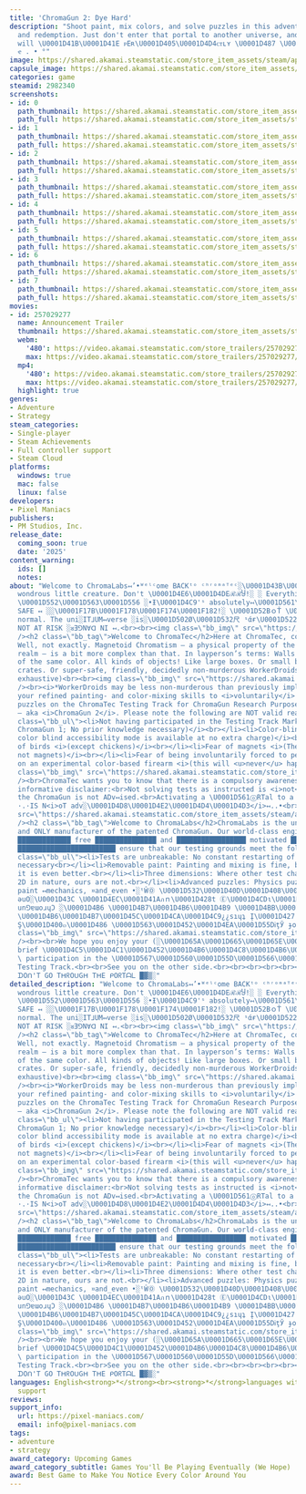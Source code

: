 ```yaml
---
title: 'ChromaGun 2: Dye Hard'
description: "Shoot paint, mix colors, and solve puzzles in this adventure about friendship
  and redemption. Just don't enter that portal to another universe, and ᴇᴠᴇʀʏTʜɪɴɢ
  will \U0001D41B\U0001D41E ᴘEʀ\U0001D405\U0001D4D4ᴄᴛʟʏ \U0001D487 \U0001D526 \U0001D4C3
  ҽ . • °"
image: https://shared.akamai.steamstatic.com/store_item_assets/steam/apps/2982340/header.jpg?t=1726486808
capsule_image: https://shared.akamai.steamstatic.com/store_item_assets/steam/apps/2982340/capsule_231x87.jpg?t=1726486808
categories: game
steamid: 2982340
screenshots:
- id: 0
  path_thumbnail: https://shared.akamai.steamstatic.com/store_item_assets/steam/apps/2982340/ss_65b91423762302e1eb8afe1a6020acd094365b00.600x338.jpg?t=1726486808
  path_full: https://shared.akamai.steamstatic.com/store_item_assets/steam/apps/2982340/ss_65b91423762302e1eb8afe1a6020acd094365b00.1920x1080.jpg?t=1726486808
- id: 1
  path_thumbnail: https://shared.akamai.steamstatic.com/store_item_assets/steam/apps/2982340/ss_ec34ae6b494775dd66c0639dfaf2f84c80732268.600x338.jpg?t=1726486808
  path_full: https://shared.akamai.steamstatic.com/store_item_assets/steam/apps/2982340/ss_ec34ae6b494775dd66c0639dfaf2f84c80732268.1920x1080.jpg?t=1726486808
- id: 2
  path_thumbnail: https://shared.akamai.steamstatic.com/store_item_assets/steam/apps/2982340/ss_ed62654b8d7c8c042b4269af12d9e28e480f7a32.600x338.jpg?t=1726486808
  path_full: https://shared.akamai.steamstatic.com/store_item_assets/steam/apps/2982340/ss_ed62654b8d7c8c042b4269af12d9e28e480f7a32.1920x1080.jpg?t=1726486808
- id: 3
  path_thumbnail: https://shared.akamai.steamstatic.com/store_item_assets/steam/apps/2982340/ss_609807a315ac2eeab244220bb0a7051dae467825.600x338.jpg?t=1726486808
  path_full: https://shared.akamai.steamstatic.com/store_item_assets/steam/apps/2982340/ss_609807a315ac2eeab244220bb0a7051dae467825.1920x1080.jpg?t=1726486808
- id: 4
  path_thumbnail: https://shared.akamai.steamstatic.com/store_item_assets/steam/apps/2982340/ss_e529e9628e2121c6cf1fec0f79f4747d34659f90.600x338.jpg?t=1726486808
  path_full: https://shared.akamai.steamstatic.com/store_item_assets/steam/apps/2982340/ss_e529e9628e2121c6cf1fec0f79f4747d34659f90.1920x1080.jpg?t=1726486808
- id: 5
  path_thumbnail: https://shared.akamai.steamstatic.com/store_item_assets/steam/apps/2982340/ss_57f58434a7f1466355b973e3b39f70feef0980e4.600x338.jpg?t=1726486808
  path_full: https://shared.akamai.steamstatic.com/store_item_assets/steam/apps/2982340/ss_57f58434a7f1466355b973e3b39f70feef0980e4.1920x1080.jpg?t=1726486808
- id: 6
  path_thumbnail: https://shared.akamai.steamstatic.com/store_item_assets/steam/apps/2982340/ss_9fbc3691e681cb75b53e0cbe20fab47550acf6d2.600x338.jpg?t=1726486808
  path_full: https://shared.akamai.steamstatic.com/store_item_assets/steam/apps/2982340/ss_9fbc3691e681cb75b53e0cbe20fab47550acf6d2.1920x1080.jpg?t=1726486808
- id: 7
  path_thumbnail: https://shared.akamai.steamstatic.com/store_item_assets/steam/apps/2982340/ss_832d66b8196f8a7f118ab1d82214f907da5f58b7.600x338.jpg?t=1726486808
  path_full: https://shared.akamai.steamstatic.com/store_item_assets/steam/apps/2982340/ss_832d66b8196f8a7f118ab1d82214f907da5f58b7.1920x1080.jpg?t=1726486808
movies:
- id: 257029277
  name: Announcement Trailer
  thumbnail: https://shared.akamai.steamstatic.com/store_item_assets/steam/apps/257029277/movie.293x165.jpg?t=1717783214
  webm:
    '480': https://video.akamai.steamstatic.com/store_trailers/257029277/movie480_vp9.webm?t=1717783214
    max: https://video.akamai.steamstatic.com/store_trailers/257029277/movie_max_vp9.webm?t=1717783214
  mp4:
    '480': https://video.akamai.steamstatic.com/store_trailers/257029277/movie480.mp4?t=1717783214
    max: https://video.akamai.steamstatic.com/store_trailers/257029277/movie_max.mp4?t=1717783214
  highlight: true
genres:
- Adventure
- Strategy
steam_categories:
- Single-player
- Steam Achievements
- Full controller support
- Steam Cloud
platforms:
  windows: true
  mac: false
  linux: false
developers:
- Pixel Maniacs
publishers:
- PM Studios, Inc.
release_date:
  coming_soon: true
  date: '2025'
content_warning:
  ids: []
  notes:
about: "Welcome to ChromaLabs↤’•ᵂᵉˡᶜome BACKᵗᵒ ᶜʰʳᵒᵐᵃᵀᵉᶜ░\U0001D43B\U0001D45C\U0001D4CC\U0001D4B9\U0001D4CE!░You
  wondrous little creature. Don't \U0001D4E6\U0001D4DEℛℛႸ!░ ░ Everything ↤░↤\\\U0001D550\U0001D560\U0001D566
  \U0001D552\U0001D563\U0001D556 ░•Ɨ\U0001D4C9'ˢ absolutely↤\U0001D561\U0001D556\U0001D563\U0001D557\U0001D556\U0001D554\U0001D565\U0001D55D\U0001D56A•░░░
  SAFE ↤ ░░\U0001F17B\U0001F178\U0001F174\U0001F182!░ \U0001D52BｏŤ \U0001D42CⒶＦε is
  normal. The uni░IT⅃UM↤verse ░is░\U0001D502Ø\U0001D532尺 ˢάғ\U0001D522\U0001D4E3\U0001D418↤
  NOT AT RISK ░ᴚƎ⅁N∀ᗡ NI ↤.<br><br><img class=\"bb_img\" src=\"https://shared.akamai.steamstatic.com/store_item_assets/steam/apps/2982340/extras/01_simplepuzzle.gif?t=1726486808\"
  /><h2 class=\"bb_tag\">Welcome to ChromaTec</h2>Here at ChromaTec, colors are magnets!
  Well, not exactly. Magnetoid Chromatism — a physical property of the pandimensional
  realm — is a bit more complex than that. In layperson’s terms: Walls attract objects
  of the same color. All kinds of objects! Like large boxes. Or small boxes. Or large
  crates. Or super-safe, friendly, decidedly non-murderous WorkerDroids*. (list not
  exhaustive)<br><br><img class=\"bb_img\" src=\"https://shared.akamai.steamstatic.com/store_item_assets/steam/apps/2982340/extras/02_droids.gif?t=1726486808\"
  /><br><i>*WorkerDroids may be less non-murderous than previously implied.</i><br><br>Use
  your refined painting- and color-mixing skills to <i>voluntarily</i> solve intricate
  puzzles on the ChromaTec Testing Track for ChromaGun Research Purposes, Mark II
  — aka <i>ChromaGun 2</i>. Please note the following are NOT valid reasons for non-participation:<br><br><ul
  class=\"bb_ul\"><li>Not having participated in the Testing Track Mark 1<br><i>(i.e.
  ChromaGun 1; No prior knowledge necessary)</i><br></li><li>Color-blindness<br><i>(A
  color blind accessibility mode is available at no extra charge)</i><br></li><li>Fear
  of birds <i>(except chickens)</i><br></li><li>Fear of magnets <i>(They’re colors,
  not magnets)</i><br></li><li>Fear of being involuntarily forced to perform tests
  on an experimental color-based firearm <i>(this will <u>never</u> happen)</i></li></ul><br><img
  class=\"bb_img\" src=\"https://shared.akamai.steamstatic.com/store_item_assets/steam/apps/2982340/extras/03_colorblind.gif?t=1726486808\"
  /><br>ChromaTec wants you to know that there is a compulsory awareness of the following
  informative disclaimer:<br>Not solving tests as instructed is <i>not</i> advised.<br>Breaking
  the ChromaGun is not ADv↤ised.<br>Activating a \U0001D561ⓞRTal to a parallel ALTERNATE<i>ʀᴇᴀʟ_ɪᴛʏ</i>UNI°VERSE
  ·.·IS N<i>oT adv░\U0001D4D8\U0001D4E2\U0001D4D4\U0001D4D3</i>↤..•<br><br><img class=\"bb_img\"
  src=\"https://shared.akamai.steamstatic.com/store_item_assets/steam/apps/2982340/extras/03_universeglitching.gif?t=1726486808\"
  /><h2 class=\"bb_tag\">Welcome to ChromaLabs</h2>ChromaLabs is the universe’s foremost,
  and ONLY manufacturer of the patented ChromaGun. Our world-class engineers are all
  █████████████ free ███████████████ and █████████████████ motivated ███████████ to
  ████████████████████████ ensure that our testing grounds meet the following criteria:<br><ul
  class=\"bb_ul\"><li>Tests are unbreakable: No constant restarting of test chambers
  necessary<br></li><li>Removable paint: Painting and mixing is fine, but undoing
  it is even better.<br></li><li>Three dimensions: Where other test chambers are merely
  2D in nature, ours are not.<br></li><li>Advanced puzzles: Physics puzzles, advanced
  paint ↤mechanics, ¤and_even •░ᵗŴⓄ \U0001D532\U0001D40D\U0001D408\U0001D533\U0001D522Ř\U0001D4E2ｅ\U0001D4C8░pɐɥ
  ǝuO░\U0001D43C \U0001D4EC\U0001D41Aภｎ\U0001D428t Ⓔ\U0001D4CDι\U0001D530t\U0001D4BD\U0001D4B6\U0001D4CB\U0001D452
  un⅁ɐɯoɹɥƆ ░\U0001D4B6 \U0001D4B7\U0001D4B6\U0001D4B9 \U0001D4BB\U0001D452\U0001D452\U0001D4C1\U0001D4BE\U0001D4C3\U0001D454
  \U0001D4B6\U0001D4B7\U0001D45C\U0001D4CA\U0001D4C9¿¿sıɥʇ Į\U0001D427 \U0001D413ｈＥ
  Ş\U0001D400๓\U0001D486 \U0001D563\U0001D452\U0001D4EA\U0001D55DᎥţЎ ɟo ░ǝuou</li></ul><br><img
  class=\"bb_img\" src=\"https://shared.akamai.steamstatic.com/store_item_assets/steam/apps/2982340/extras/05_chaotic.gif?t=1726486808\"
  /><br><br>We hope you enjoy your (░\U0001D65A\U0001D665\U0001D65E\U0001D658•α∂νєηтυяє】
  brief \U0001D4C5\U0001D4C1\U0001D452\U0001D4B6\U0001D4C8\U0001D4B6\U0001D4C3\U0001D4C9
  \ participation in the \U0001D567\U0001D560\U0001D55D\U0001D566\U0001D55F\U0001D565\U0001D552\U0001D563\U0001D56A
  Testing Track.<br><br>See you on the other side.<br><br><br><br><br><br><br><br><br>░▒▓█
  ᗪOᑎ'T GO TᕼᖇOᑌGᕼ TᕼE ᑭOᖇTᗩᒪ █▓▒░"
detailed_description: "Welcome to ChromaLabs↤’•ᵂᵉˡᶜome BACKᵗᵒ ᶜʰʳᵒᵐᵃᵀᵉᶜ░\U0001D43B\U0001D45C\U0001D4CC\U0001D4B9\U0001D4CE!░You
  wondrous little creature. Don't \U0001D4E6\U0001D4DEℛℛႸ!░ ░ Everything ↤░↤\\\U0001D550\U0001D560\U0001D566
  \U0001D552\U0001D563\U0001D556 ░•Ɨ\U0001D4C9'ˢ absolutely↤\U0001D561\U0001D556\U0001D563\U0001D557\U0001D556\U0001D554\U0001D565\U0001D55D\U0001D56A•░░░
  SAFE ↤ ░░\U0001F17B\U0001F178\U0001F174\U0001F182!░ \U0001D52BｏŤ \U0001D42CⒶＦε is
  normal. The uni░IT⅃UM↤verse ░is░\U0001D502Ø\U0001D532尺 ˢάғ\U0001D522\U0001D4E3\U0001D418↤
  NOT AT RISK ░ᴚƎ⅁N∀ᗡ NI ↤.<br><br><img class=\"bb_img\" src=\"https://shared.akamai.steamstatic.com/store_item_assets/steam/apps/2982340/extras/01_simplepuzzle.gif?t=1726486808\"
  /><h2 class=\"bb_tag\">Welcome to ChromaTec</h2>Here at ChromaTec, colors are magnets!
  Well, not exactly. Magnetoid Chromatism — a physical property of the pandimensional
  realm — is a bit more complex than that. In layperson’s terms: Walls attract objects
  of the same color. All kinds of objects! Like large boxes. Or small boxes. Or large
  crates. Or super-safe, friendly, decidedly non-murderous WorkerDroids*. (list not
  exhaustive)<br><br><img class=\"bb_img\" src=\"https://shared.akamai.steamstatic.com/store_item_assets/steam/apps/2982340/extras/02_droids.gif?t=1726486808\"
  /><br><i>*WorkerDroids may be less non-murderous than previously implied.</i><br><br>Use
  your refined painting- and color-mixing skills to <i>voluntarily</i> solve intricate
  puzzles on the ChromaTec Testing Track for ChromaGun Research Purposes, Mark II
  — aka <i>ChromaGun 2</i>. Please note the following are NOT valid reasons for non-participation:<br><br><ul
  class=\"bb_ul\"><li>Not having participated in the Testing Track Mark 1<br><i>(i.e.
  ChromaGun 1; No prior knowledge necessary)</i><br></li><li>Color-blindness<br><i>(A
  color blind accessibility mode is available at no extra charge)</i><br></li><li>Fear
  of birds <i>(except chickens)</i><br></li><li>Fear of magnets <i>(They’re colors,
  not magnets)</i><br></li><li>Fear of being involuntarily forced to perform tests
  on an experimental color-based firearm <i>(this will <u>never</u> happen)</i></li></ul><br><img
  class=\"bb_img\" src=\"https://shared.akamai.steamstatic.com/store_item_assets/steam/apps/2982340/extras/03_colorblind.gif?t=1726486808\"
  /><br>ChromaTec wants you to know that there is a compulsory awareness of the following
  informative disclaimer:<br>Not solving tests as instructed is <i>not</i> advised.<br>Breaking
  the ChromaGun is not ADv↤ised.<br>Activating a \U0001D561ⓞRTal to a parallel ALTERNATE<i>ʀᴇᴀʟ_ɪᴛʏ</i>UNI°VERSE
  ·.·IS N<i>oT adv░\U0001D4D8\U0001D4E2\U0001D4D4\U0001D4D3</i>↤..•<br><br><img class=\"bb_img\"
  src=\"https://shared.akamai.steamstatic.com/store_item_assets/steam/apps/2982340/extras/03_universeglitching.gif?t=1726486808\"
  /><h2 class=\"bb_tag\">Welcome to ChromaLabs</h2>ChromaLabs is the universe’s foremost,
  and ONLY manufacturer of the patented ChromaGun. Our world-class engineers are all
  █████████████ free ███████████████ and █████████████████ motivated ███████████ to
  ████████████████████████ ensure that our testing grounds meet the following criteria:<br><ul
  class=\"bb_ul\"><li>Tests are unbreakable: No constant restarting of test chambers
  necessary<br></li><li>Removable paint: Painting and mixing is fine, but undoing
  it is even better.<br></li><li>Three dimensions: Where other test chambers are merely
  2D in nature, ours are not.<br></li><li>Advanced puzzles: Physics puzzles, advanced
  paint ↤mechanics, ¤and_even •░ᵗŴⓄ \U0001D532\U0001D40D\U0001D408\U0001D533\U0001D522Ř\U0001D4E2ｅ\U0001D4C8░pɐɥ
  ǝuO░\U0001D43C \U0001D4EC\U0001D41Aภｎ\U0001D428t Ⓔ\U0001D4CDι\U0001D530t\U0001D4BD\U0001D4B6\U0001D4CB\U0001D452
  un⅁ɐɯoɹɥƆ ░\U0001D4B6 \U0001D4B7\U0001D4B6\U0001D4B9 \U0001D4BB\U0001D452\U0001D452\U0001D4C1\U0001D4BE\U0001D4C3\U0001D454
  \U0001D4B6\U0001D4B7\U0001D45C\U0001D4CA\U0001D4C9¿¿sıɥʇ Į\U0001D427 \U0001D413ｈＥ
  Ş\U0001D400๓\U0001D486 \U0001D563\U0001D452\U0001D4EA\U0001D55DᎥţЎ ɟo ░ǝuou</li></ul><br><img
  class=\"bb_img\" src=\"https://shared.akamai.steamstatic.com/store_item_assets/steam/apps/2982340/extras/05_chaotic.gif?t=1726486808\"
  /><br><br>We hope you enjoy your (░\U0001D65A\U0001D665\U0001D65E\U0001D658•α∂νєηтυяє】
  brief \U0001D4C5\U0001D4C1\U0001D452\U0001D4B6\U0001D4C8\U0001D4B6\U0001D4C3\U0001D4C9
  \ participation in the \U0001D567\U0001D560\U0001D55D\U0001D566\U0001D55F\U0001D565\U0001D552\U0001D563\U0001D56A
  Testing Track.<br><br>See you on the other side.<br><br><br><br><br><br><br><br><br>░▒▓█
  ᗪOᑎ'T GO TᕼᖇOᑌGᕼ TᕼE ᑭOᖇTᗩᒪ █▓▒░"
languages: English<strong>*</strong><br><strong>*</strong>languages with full audio
  support
reviews:
support_info:
  url: https://pixel-maniacs.com/
  email: info@pixel-maniacs.com
tags:
- adventure
- strategy
award_category: Upcoming Games
award_category_subtitle: Games You'll Be Playing Eventually (We Hope)
award: Best Game to Make You Notice Every Color Around You
---
```


